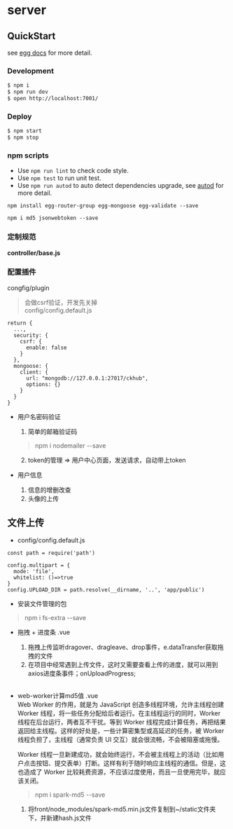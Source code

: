 # server



## QuickStart

<!-- add docs here for user -->

see [egg docs][egg] for more detail.

### Development

```bash
$ npm i
$ npm run dev
$ open http://localhost:7001/
```

### Deploy

```bash
$ npm start
$ npm stop
```

### npm scripts

- Use `npm run lint` to check code style.
- Use `npm test` to run unit test.
- Use `npm run autod` to auto detect dependencies upgrade, see [autod](https://www.npmjs.com/package/autod) for more detail.


[egg]: https://eggjs.org



`npm install egg-router-group egg-mongoose egg-validate --save`

`npm i md5 jsonwebtoken --save`

### 定制规范
**controller/base.js**

### 配置插件
congfig/plugin

> 会做csrf验证，开发先关掉  
> config/config.default.js  

```
return {
  ...,
  security: {
    csrf: {
      enable: false
    }
  },
  mongoose: {
    client: {
      url: "mongodb://127.0.0.1:27017/ckhub",
      options: {}
    }
  }
}
```

* 用户名密码验证
  1. 简单的邮箱验证码   
    > npm i nodemailer --save
  2. token的管理 => 用户中心页面，发送请求，自动带上token
   
* 用户信息  
  1. 信息的增删改查
  2. 头像的上传

## 文件上传
* config/config.default.js  

``` javacript
const path = require('path')

config.multipart = {
  mode: 'file',
  whitelist: ()=>true
}
config.UPLOAD_DIR = path.resolve(__dirname, '..', 'app/public')
```

* 安装文件管理的包
> npm i fs-extra --save

* 拖拽 + 进度条 .vue
  1. 拖拽上传监听dragover、dragleave、drop事件，e.dataTransfer获取拖拽的文件
  2. 在项目中经常遇到上传文件，这时又需要查看上传的进度，就可以用到axios进度条事件；onUploadProgress;  
  </br> 
   
* web-worker计算md5值 .vue  
  Web Worker 的作用，就是为 JavaScript 创造多线程环境，允许主线程创建 Worker 线程，将一些任务分配给后者运行。在主线程运行的同时，Worker 线程在后台运行，两者互不干扰。等到 Worker 线程完成计算任务，再把结果返回给主线程。这样的好处是，一些计算密集型或高延迟的任务，被 Worker 线程负担了，主线程（通常负责 UI 交互）就会很流畅，不会被阻塞或拖慢。

  Worker 线程一旦新建成功，就会始终运行，不会被主线程上的活动（比如用户点击按钮、提交表单）打断。这样有利于随时响应主线程的通信。但是，这也造成了 Worker 比较耗费资源，不应该过度使用，而且一旦使用完毕，就应该关闭。
  > npm i spark-md5 --save

  1. 将front/node_modules/spark-md5.min.js文件复制到~/static文件夹下，并新建hash.js文件
